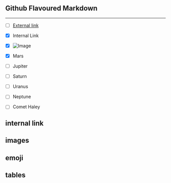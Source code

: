 

Github Flavoured Markdown
-----------------------------------------------------------------------------------------------------------------------------
-----------------------------------------------------------------------------------------------------------------------------
- [ ] [External link](https://help.github.com/en )
- [x] <a name="authoring">Internal Link</a>
- [x] ![Image](logo.png)
- [x] Mars
- [ ] Jupiter
- [ ] Saturn
- [ ] Uranus
- [ ] Neptune
- [ ] Comet Haley




internal link
------------------------------------------------------------------------------------------------------------------------------


images
------------------------------------------------------------------------------------------------------------------------------
emoji
-------------------------------------------------------------------------------------------------------------------------------
tables
-------------------------------------------------------------------------------------------------------------------------------
